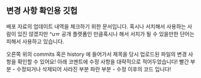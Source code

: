 ## 변경 사항 확인용 깃헙
배포 자료의 업데이트 내역을 체크하기 위한 문서입니다.
혹시나 서치해서 사용하는 사람이 있진 않겠지만 ^uㅠ
공개 플랫폼인 만큼혹시나 해서 서치가 될 수 있을만한 단어는 피해서 사용하고 있습니다.

오른쪽 위의 commits 혹은 history 에 들어가서 제목을 당시 업로드된 파일의 변경 사항을 확인할 수 있어요!
아래 코멘트에 수정 사항을 대략적으로 적어두었습니다!
빨간 부분 - 수정되거나 삭제되어 사라진 부분
파란 부분 - 수정 이후의 코드
입니다!
